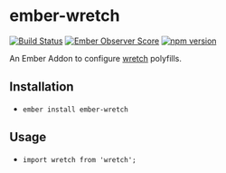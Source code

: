 # ember-wretch

[![Build Status](https://travis-ci.org/tchak/ember-wretch.svg?branch=master)](https://travis-ci.org/tchak/ember-wretch)
[![Ember Observer Score](https://emberobserver.com/badges/ember-wretch.svg)](https://emberobserver.com/addons/ember-wretch)
[![npm version](https://badge.fury.io/js/ember-wretch.svg)](https://badge.fury.io/js/ember-wretch)

An Ember Addon to configure [wretch](https://github.com/elbywan/wretch) polyfills.

## Installation

* `ember install ember-wretch`

## Usage

* `import wretch from 'wretch';`

